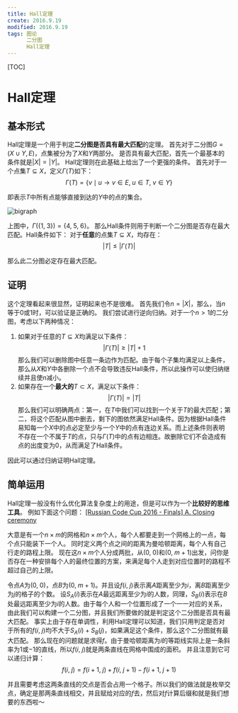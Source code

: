 ```yaml
---
title: Hall定理
create: 2016.9.19
modified: 2016.9.19
tags: 图论
      二分图
      Hall定理
---
```


[TOC]
# Hall定理
## 基本形式
Hall定理是一个用于判定**二分图是否具有最大匹配**的定理。
首先对于二分图$G = (X \cup Y, E)$，点集被分为了$X$和$Y$两部分。
是否具有最大匹配，首先一个最基本的条件就是$|X| = |Y|$。
Hall定理则在此基础上给出了一个更强的条件。
首先对于一个点集$T \subseteq X$，定义$\Gamma(T)$如下：
$$
\Gamma(T) = \{v \mid u \rightarrow v \in E,\; u \in T,\; v \in Y\}
$$

即表示$T$中所有点能够直接到达的$Y$中的点的集合。

![bigraph](http://git.oschina.net/riteme/blogimg/raw/master/hall-theorme/bigraph.png)

上图中，$\Gamma(\{1,\;3\}) = \{4,\;5,\;6\}$。
那么Hall条件则用于判断一个二分图是否存在最大匹配。Hall条件如下：
对于**任意**的点集$T \subseteq X$，均存在：
$$
|T| \le |\Gamma(T)|
$$

那么此二分图必定存在最大匹配。

## 证明
这个定理看起来很显然，证明起来也不是很难。
首先我们令$n = |X|$，那么，当$n$等于$0$或$1$时，可以验证是正确的。
我们尝试进行逆向归纳。对于一个$n > 1$的二分图，考虑以下两种情况：

1. 如果对于任意的$T \subseteq X$均满足以下条件：
$$ |\Gamma(T)| \ge |T| + 1 $$
那么我们可以删除图中任意一条边作为匹配。由于每个子集均满足以上条件，那么从$X$和$Y$中各删除一个点不会导致违反Hall条件，所以此操作可以使归纳继续并且使$n$减小。
2. 如果存在一个**最大的**$T \subset X$，满足以下条件：
$$ |\Gamma(T)| = |T| $$
那么我们可以明确两点：第一，在$T$中我们可以找到一个关于$T$的最大匹配；第二，将这个匹配从图中删去，剩下的图依然满足Hall条件。因为根据Hall条件易知每一个$X$中的点必定至少与一个$Y$中的点有连边关系。而上述条件则表明不存在一个不属于$T$的点，只与$\Gamma(T)$中的点有边相连。故删除它们不会造成有点的出度变为$0$，从而满足了Hall条件。

因此可以通过归纳证明Hall定理。

## 简单运用
Hall定理一般没有什么优化算法复杂度上的用途，但是可以作为一个**比较好的思维工具**。
例如下面这个问题：
[[Russian Code Cup 2016 - Finals] A. Closing ceremony](http://codeforces.com/problemset/problem/720/A)

大意是有一个$n\times m$的网格和$n \times m$个人，每个人都要走到一个网格上的一点，每个点只能装下一个人。
同时定义两个点之间的距离为曼哈顿距离，每个人有自己行走的路程上限。
现在这$n \times m$个人分成两批，从$(0,\;0)$和$(0,\;m+1)$出发，问你是否存在一种安排每个人的最终位置的方案，来满足每个人走到对应位置时的路程不超过自己的上限。

令点$A$为$(0,\;0)$，点$B$为$(0,\;m+1)$。并且设$f(i,\;j)$表示离$A$距离至少为$i$，离$B$距离至少为$j$的格子的个数。
设$S_A(i)$表示在$A$最远距离至少为$i$的人数，同理，$S_B(i)$表示在$B$处最远距离至少为$i$的人数。由于每个人和一个位置形成了一个一一对应的关系，由此我们可以构建一个二分图，并且我们所要做的就是判定这个二分图是否具有最大匹配。
事实上由于存在单调性，利用Hall定理可以知道，我们只用判定是否对于所有的$f(i,\;j)$均不大于$S_A(i) + S_B(j)$，如果满足这个条件，那么这个二分图就有最大匹配。
那么现在的问题就是求得$f$。由于曼哈顿距离为$i$的等距线实际上是一条斜率为$1$或$-1$的直线，所以$f(i,\;j)$就是两条直线在网格中围成的面积。
并且注意到它可以递归计算：
$$
f(i,\;j) = f(i+1,\;j) + f(i,\;j+1) - f(i+1,\;j+1)
$$

并且需要考虑这两条直线的交点是否会占用一个格子。所以我们的做法就是枚举交点，确定是那两条直线相交，并且赋给对应的$f$去，然后对$f$计算后缀和就是我们想要的东西啦～
